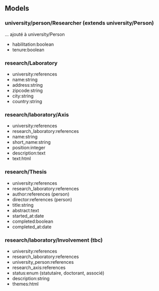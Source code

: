 ## Models

### university/person/Researcher (extends university/Person)

... ajouté à university/Person
- habilitation:boolean
- tenure:boolean

### research/Laboratory

- university:references
- name:string
- address:string
- zipcode:string
- city:string
- country:string

### research/laboratory/Axis

- university:references
- research_laboratory:references
- name:string
- short_name:string
- position:integer
- description:text
- text:html

### research/Thesis

- university:references
- research_laboratory:references
- author:references (person)
- director:references (person)
- title:string
- abstract:text
- started_at:date
- completed:boolean
- completed_at:date

### research/laboratory/Involvement (tbc)

- university:references
- research_laboratory:references
- university_person:references
- research_axis:references
- status:enum (statutaire, doctorant, associé)
- description:string
- themes:html
